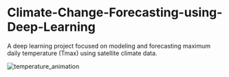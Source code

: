 # Climate-Change-Forecasting-using-Deep-Learning
A deep learning project focused on modeling and forecasting maximum daily temperature (Tmax) using satellite climate data. 

![temperature_animation](https://github.com/user-attachments/assets/dcf772ae-4ec2-46a5-b605-7392be909a78)
